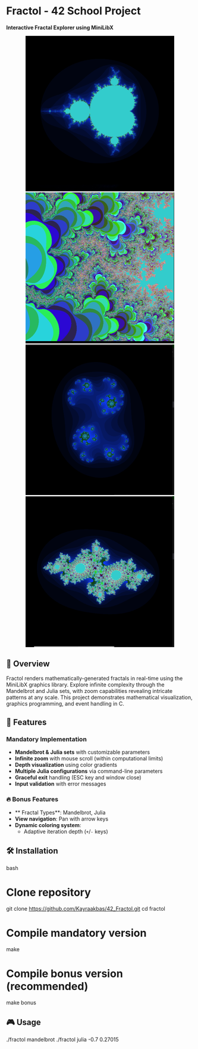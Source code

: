 # Fractol - 42 School Project
**Interactive Fractal Explorer using MiniLibX**

<div align="center">
  <img src="screenShots/Screenshot from 2025-06-02 15-04-10.png" width="400"/>
  <img src="screenShots/Screenshot from 2025-06-02 15-07-47.png" width="400"/>
  <img src="screenShots/Screenshot from 2025-06-02 15-11-35.png" width="400"/>
  <img src="screenShots/Screenshot from 2025-06-02 15-13-52.png" width="400"/>
</div>

## 🌌 Overview
Fractol renders mathematically-generated fractals in real-time using the MiniLibX graphics library. Explore infinite complexity through the Mandelbrot and Julia sets, with zoom capabilities revealing intricate patterns at any scale. This project demonstrates mathematical visualization, graphics programming, and event handling in C.

## 🚀 Features
### Mandatory Implementation
- **Mandelbrot & Julia sets** with customizable parameters
- **Infinite zoom** with mouse scroll (within computational limits)
- **Depth visualization** using color gradients
- **Multiple Julia configurations** via command-line parameters
- **Graceful exit** handling (ESC key and window close)
- **Input validation** with error messages

### 🔥 Bonus Features
- ** Fractal Types**: Mandelbrot, Julia
- **View navigation**: Pan with arrow keys
- **Dynamic coloring system**:
  - Adaptive iteration depth (`+`/`-` keys)

## 🛠️ Installation
bash
# Clone repository
git clone https://github.com/Kayraakbas/42_Fractol.git
cd fractol

# Compile mandatory version
make

# Compile bonus version (recommended)
make bonus

## 🎮 Usage
./fractol mandelbrot
./fractol julia -0.7 0.27015
